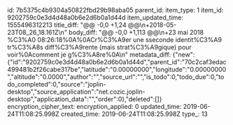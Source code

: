 id: 7b5375c4b9304a50822fbd29b98aba05
parent_id: 
item_type: 1
item_id: 9202759c0e3d4d48a0b6e2d6b0a1d44d
item_updated_time: 1555496312213
title_diff: "@@ -0,0 +1,24 @@\n+2018-05-23T08_26_18.161Z\n"
body_diff: "@@ -0,0 +1,113 @@\n+23 mai 2018 %C3%A0 08:26:18%0A%0ACr%C3%A9er une sseconde identit%C3%A9 tr%C3%A8s diff%C3%A9rente (mais strat%C3%A9gique) pour voir%0Acomment je g%C3%A8re%0A\n"
metadata_diff: {"new":{"id":"9202759c0e3d4d48a0b6e2d6b0a1d44d","parent_id":"70c2caf3edac499481b2f26cabe317be","latitude":"0.00000000","longitude":"0.00000000","altitude":"0.0000","author":"","source_url":"","is_todo":0,"todo_due":0,"todo_completed":0,"source":"joplin-desktop","source_application":"net.cozic.joplin-desktop","application_data":"","order":0},"deleted":[]}
encryption_cipher_text: 
encryption_applied: 0
updated_time: 2019-06-24T11:08:25.998Z
created_time: 2019-06-24T11:08:25.998Z
type_: 13
